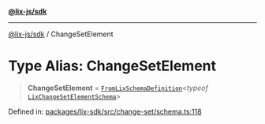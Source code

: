 [**@lix-js/sdk**](../README.md)

***

[@lix-js/sdk](../README.md) / ChangeSetElement

# Type Alias: ChangeSetElement

> **ChangeSetElement** = [`FromLixSchemaDefinition`](FromLixSchemaDefinition.md)\<*typeof* [`LixChangeSetElementSchema`](../variables/LixChangeSetElementSchema.md)\>

Defined in: [packages/lix-sdk/src/change-set/schema.ts:118](https://github.com/opral/monorepo/blob/e7cabbd11b2cf40d5b5e9666e006c5433c18e5da/packages/lix-sdk/src/change-set/schema.ts#L118)
